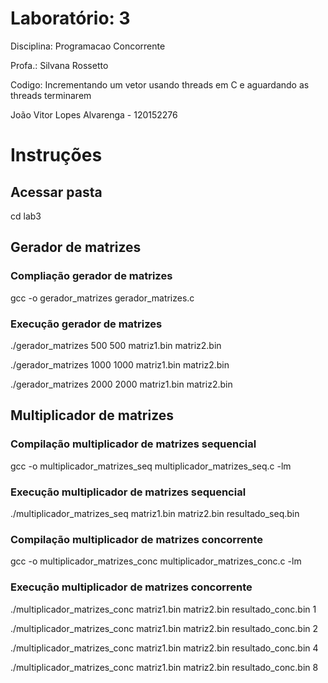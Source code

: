 # Laboratório: 3
Disciplina: Programacao Concorrente 

Profa.: Silvana Rossetto 

Codigo: Incrementando um vetor usando threads em C e aguardando as threads terminarem 

João Vitor Lopes Alvarenga - 120152276


# Instruções

## Acessar pasta
cd lab3

## Gerador de matrizes

### Compliação gerador de matrizes

gcc -o gerador_matrizes gerador_matrizes.c

### Execução gerador de matrizes

./gerador_matrizes 500 500 matriz1.bin matriz2.bin

./gerador_matrizes 1000 1000 matriz1.bin matriz2.bin

./gerador_matrizes 2000 2000 matriz1.bin matriz2.bin

## Multiplicador de matrizes

### Compilação multiplicador de matrizes sequencial

gcc -o multiplicador_matrizes_seq multiplicador_matrizes_seq.c -lm

### Execução multiplicador de matrizes sequencial

./multiplicador_matrizes_seq matriz1.bin matriz2.bin resultado_seq.bin

### Compilação multiplicador de matrizes concorrente

gcc -o multiplicador_matrizes_conc multiplicador_matrizes_conc.c -lm

### Execução multiplicador de matrizes concorrente

./multiplicador_matrizes_conc matriz1.bin matriz2.bin resultado_conc.bin 1

./multiplicador_matrizes_conc matriz1.bin matriz2.bin resultado_conc.bin 2

./multiplicador_matrizes_conc matriz1.bin matriz2.bin resultado_conc.bin 4

./multiplicador_matrizes_conc matriz1.bin matriz2.bin resultado_conc.bin 8
